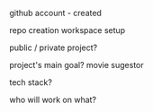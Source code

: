 github account - created


repo creation
workspace setup

public / private project? 


project's main goal?
movie sugestor


tech stack?


who will work on what?



